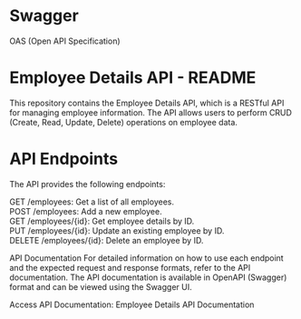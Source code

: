 # Swagger
OAS (Open API Specification)
# Employee Details API - README
This repository contains the Employee Details API, which is a RESTful API for managing employee information. The API allows users to perform CRUD (Create, Read, Update, Delete) operations on employee data.

# API Endpoints
The API provides the following endpoints:

GET /employees: Get a list of all employees.<br>
POST /employees: Add a new employee.<br>
GET /employees/{id}: Get employee details by ID.<br>
PUT /employees/{id}: Update an existing employee by ID.<br>
DELETE /employees/{id}: Delete an employee by ID.<br>

API Documentation
For detailed information on how to use each endpoint and the expected request and response formats, refer to the API documentation. The API documentation is available in OpenAPI (Swagger) format and can be viewed using the Swagger UI.

Access API Documentation: Employee Details API Documentation



